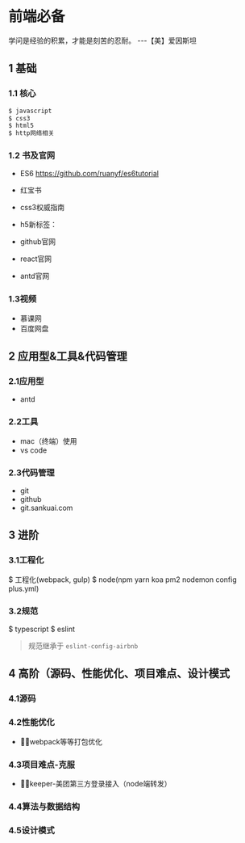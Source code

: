 # 前端必备
学问是经验的积累，才能是刻苦的忍耐。 ---【美】爱因斯坦
## 1 基础
### 1.1 核心
```bash
$ javascript
$ css3
$ html5
$ http网络相关
```
### 1.2 书及官网
* ES6 https://github.com/ruanyf/es6tutorial
* 红宝书
* css3权威指南
* h5新标签：<audio> 和 <video>

* github官网
* react官网
* antd官网

### 1.3视频
* 慕课网
* 百度网盘

## 2 应用型&工具&代码管理

### 2.1应用型
* antd

### 2.2工具
* mac（终端）使用
* vs code


### 2.3代码管理
* git
* github
* git.sankuai.com


## 3 进阶

### 3.1工程化
$ 工程化(webpack, gulp)
$ node(npm yarn koa pm2 nodemon config plus.yml)

### 3.2规范
$ typescript
$ eslint
> 规范继承于 `eslint-config-airbnb`



## 4 高阶（源码、性能优化、项目难点、设计模式

### 4.1源码


### 4.2性能优化
* webpack等等打包优化

### 4.3项目难点-克服

* keeper-美团第三方登录接入（node端转发）

### 4.4算法与数据结构

### 4.5设计模式
